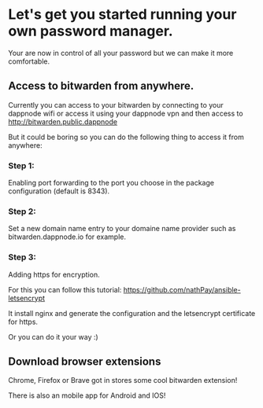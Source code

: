 # Let's get you started running your own password manager.

Your are now in control of all your password but we can make it more comfortable.

## Access to bitwarden from anywhere.

Currently you can access to your bitwarden by connecting to your dappnode wifi or access it using your dappnode vpn and then access to http://bitwarden.public.dappnode

But it could be boring so you can do the following thing to access it from anywhere:

### Step 1:
Enabling port forwarding to the port you choose in the package configuration (default is 8343).

### Step 2:
Set a new domain name entry to your domaine name provider such as bitwarden.dappnode.io for example.

### Step 3:
Adding https for encryption.

For this you can follow this tutorial: https://github.com/nathPay/ansible-letsencrypt

It install nginx and generate the configuration and the letsencrypt certificate for https.

Or you can do it your way :)

## Download browser extensions

Chrome, Firefox or Brave got in stores some cool bitwarden extension!

There is also an mobile app for Android and IOS!